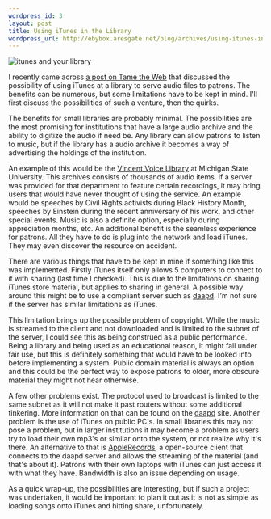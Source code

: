 ```yaml
--- 
wordpress_id: 3
layout: post
title: Using iTunes in the Library
wordpress_url: http://ebybox.aresgate.net/blog/archives/using-itunes-in-the-library/
---
```

<img src="/blog/images/itunes.jpg" alt="itunes and your library" class="center" />

I recently came across <a href="http://www.tametheweb.com/ttwblog/archives/000520.html">a post on Tame the Web</a> that discussed the possibility of using iTunes at a library to serve audio files to patrons. The benefits can be numerous, but some limitations have to be kept in mind. I'll first discuss the possibilities of such a venture, then the quirks.

<!--more-->

The benefits for small libraries are probably minimal. The possibilities are the most promising for institutions that have a large audio archive and the ability to digitize the audio if need be. Any library can allow patrons to listen to music, but if the library has a audio archive it becomes a way of advertising the holdings of the institution.

An example of this would be the <a href="http://vvl.lib.msu.edu/">Vincent Voice Library</a> at Michigan State University. This archives consists of thousands of audio items. If a server was provided for that department to feature certain recordings, it may bring users that would have never thought of using the service. An example would be speeches by Civil Rights activists during Black History Month, speeches by Einstein during the recent anniversary of his work, and other special events. Music is also a definite option, especially during appreciation months, etc. An additional benefit is the seamless experience for patrons. All they have to do is plug into the network and load iTunes. They may even discover the resource on accident.

There are various things that have to be kept in mine if something like this was implemented. Firstly iTunes itself only allows 5 computers to connect to it with sharing (last time I checked). This is due to the limitations on sharing iTunes store material, but applies to sharing in general. A possible way around this might be to use a compliant server such as <a href="http://www.deleet.de/projekte/daap/daapd/">daapd</a>. I'm not sure if the server has similar limitations as iTunes.

This limitation brings up the possible problem of copyright. While the music is streamed to the client and not downloaded and is limited to the subnet of the server, I could see this as being construed as a public performance. Being a library and being used as an educational reason, it might fall under fair use, but this is definitely something that would have to be looked into before implementing a system. Public domain material is always an option and this could be the perfect way to expose patrons to older, more obscure material they might not hear otherwise. 

A few other problems exist. The protocol used to broadcast is limited to the same subnet as it will not make it past routers without some additional tinkering. More information on that can be found on the <a href="http://www.deleet.de/projekte/daap/daapd/">daapd</a> site. Another problem is the use of iTunes on public PC's. In small libraries this may not pose a problem, but in larger institutions it may become a problem as users try to load their own mp3's or similar onto the system, or not realize why it's there. An alternative to that is <a href="http://www.cdavies.org/applerecords.html">AppleRecords</a>, a open-source client that connects to the daapd server and allows the streaming of the material (and that's about it). Patrons with their own laptops with iTunes can just access it with what they have. Bandwidth is also an issue depending on usage.

As a quick wrap-up, the possibilities are interesting, but if such a project was undertaken, it would be important to plan it out as it is not as simple as loading songs onto iTunes and hitting share, unfortunately.
